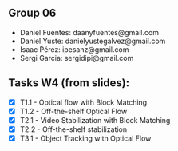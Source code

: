 ## Group 06
<ul>
  <li>Daniel Fuentes: daanyfuentes@gmail.com </li>
  <li>Daniel Yuste: danielyustegalvez@gmail.com </li>
  <li>Isaac Pérez: ipesanz@gmail.com </li>
  <li>Sergi Garcia: sergidipi@gmail.com </li>
</ul>


## Tasks W4 (from slides):

- [X] T1.1 - Optical flow with Block Matching
- [X] T1.2 - Off-the-shelf Optical Flow
- [X] T2.1 - Video Stabilization with Block Matching
- [X] T2.2 - Off-the-shelf stabilization
- [X] T3.1 - Object Tracking with Optical Flow
